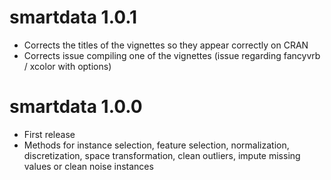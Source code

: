 # smartdata 1.0.1
  * Corrects the titles of the vignettes so they appear correctly on CRAN
  * Corrects issue compiling one of the vignettes (issue regarding fancyvrb / xcolor with options)

# smartdata 1.0.0
  * First release
  * Methods for instance selection, feature selection, normalization, discretization, space transformation, clean outliers, impute missing values or clean noise instances
